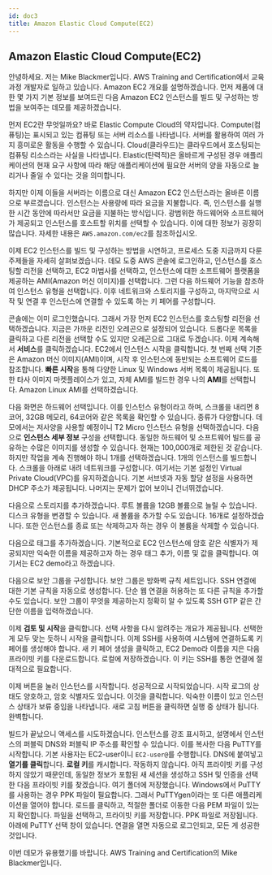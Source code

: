 ```yaml
---
id: doc3
title: Amazon Elastic Cloud Compute(EC2)
---
```


## Amazon Elastic Cloud Compute(EC2)

안녕하세요. 저는 Mike Blackmer입니다. AWS Training and Certification에서 교육과정 개발자로 일하고 있습니다. Amazon EC2 개요를 설명하겠습니다. 먼저 제품에 대한 몇 가지 기본 정보를 보여드린 다음 Amazon EC2 인스턴스를 빌드 및 구성하는 방법을 보여주는 데모를 제공하겠습니다.

먼저 EC2란 무엇일까요? 바로 Elastic Compute Cloud의 약자입니다. Compute(컴퓨팅)는 표시되고 있는 컴퓨팅 또는 서버 리소스를 나타냅니다. 서버를 활용하여 여러 가지 흥미로운 활동을 수행할 수 있습니다. Cloud(클라우드)는 클라우드에서 호스팅되는 컴퓨팅 리소스라는 사실을 나타냅니다. Elastic(탄력적)은 올바르게 구성된 경우 애플리케이션의 현재 요구 사항에 따라 해당 애플리케이션에 필요한 서버의 양을 자동으로 늘리거나 줄일 수 있다는 것을 의미합니다.

하지만 이제 이들을 서버라는 이름으로 대신 Amazon EC2 인스턴스라는 올바른 이름으로 부르겠습니다. 인스턴스는 사용량에 따라 요금을 지불합니다. 즉, 인스턴스를 실행한 시간 동안에 따라서만 요금을 지불하는 방식입니다. 광범위한 하드웨어와 소프트웨어가 제공되고 인스턴스를 호스트할 위치를 선택할 수 있습니다. 이에 대한 정보가 굉장히 많습니다. 자세한 내용은 `AWS.amazon.com/ec2`를 참조하십시오.

이제 EC2 인스턴스를 빌드 및 구성하는 방법을 시연하고, 프로세스 도중 지금까지 다룬 주제들을 자세히 살펴보겠습니다. 데모 도중 AWS 콘솔에 로그인하고, 인스턴스를 호스팅할 리전을 선택하고, EC2 마법사를 선택하고, 인스턴스에 대한 소프트웨어 플랫폼을 제공하는 AMI(Amazon 머신 이미지)를 선택합니다. 그런 다음 하드웨어 기능을 참조하여 인스턴스 유형을 선택합니다. 이후 네트워크와 스토리지를 구성하고, 마지막으로 시작 및 연결 후 인스턴스에 연결할 수 있도록 하는 키 페어를 구성합니다.

콘솔에는 이미 로그인했습니다. 그래서 가장 먼저 EC2 인스턴스를 호스팅할 리전을 선택하겠습니다. 지금은 가까운 리전인 오레곤으로 설정되어 있습니다. 드롭다운 목록을 클릭하고 다른 리전을 선택할 수도 있지만 오레곤으로 그대로 두겠습니다. 이제 계속해서 **서비스**를 클릭하겠습니다. EC2에서 인스턴스 시작을 클릭합니다. 첫 번째 선택 기준은 Amazon 머신 이미지(AMI)이며, 시작 후 인스턴스에 동반되는 소프트웨어 로드를 참조합니다. **빠른 시작**을 통해 다양한 Linux 및 Windows 서버 목록이 제공됩니다. 또한 타사 이미지 마켓플레이스가 있고, 자체 AMI를 빌드한 경우 나의 **AMI**를 선택합니다. Amazon Linux AMI를 선택하겠습니다.

다음 화면은 하드웨어 선택입니다. 이를 인스턴스 유형이라고 하며, 스크롤을 내리면 8코어, 32GB 메모리, 64코어와 같은 목록을 확인할 수 있습니다. 종류가 다양합니다. 데모에서는 저사양을 사용할 예정이니 T2 Micro 인스턴스 유형을 선택하겠습니다. 다음으로 **인스턴스 세부 정보** 구성을 선택합니다. 동일한 하드웨어 및 소프트웨어 빌드를 공유하는 수많은 이미지를 생성할 수 있습니다. 현재는 100,000개로 제한된 것 같습니다. 하지만 작업을 계속 진행해야 하니 1개를 선택하겠습니다. 1개의 인스턴스를 빌드합니다. 스크롤을 아래로 내려 네트워크를 구성합니다. 여기서는 기본 설정인 Virtual Private Cloud(VPC)를 유지하겠습니다. 기본 서브넷과 자동 할당 설정을 사용하면 DHCP 주소가 제공됩니다. 나머지는 문제가 없어 보이니 건너뛰겠습니다.

다음으로 스토리지를 추가하겠습니다. 루트 볼륨을 12GB 볼륨으로 늘릴 수 있습니다. 디스크 유형을 변경할 수 있습니다. 새 볼륨을 추가할 수도 있습니다. 16개로 설정하겠습니다. 또한 인스턴스를 종료 또는 삭제하고자 하는 경우 이 볼륨을 삭제할 수 있습니다. 

다음으로 태그를 추가하겠습니다. 기본적으로 EC2 인스턴스에 암호 같은 식별자가 제공되지만 익숙한 이름을 제공하고자 하는 경우 태그 추가, 이름 및 값을 클릭합니다. 여기서는 EC2 demo라고 하겠습니다. 

다음으로 보안 그룹을 구성합니다. 보안 그룹은 방화벽 규칙 세트입니다. SSH 연결에 대한 기본 규칙을 자동으로 생성합니다. 단순 웹 연결을 허용하는 또 다른 규칙을 추가할 수도 있습니다. 보안 그룹이 무엇을 제공하는지 정확히 알 수 있도록 SSH GTP 같은 간단한 이름을 입력하겠습니다.

이제 **검토 및 시작**을 클릭합니다. 선택 사항을 다시 알려주는 개요가 제공됩니다. 선택한 게 모두 맞는 듯하니 시작을 클릭합니다. 이제 SSH를 사용하여 시스템에 연결하도록 키 페어를 생성해야 합니다. 새 키 페어 생성을 클릭하고, EC2 Demo라 이름을 지은 다음 프라이빗 키를 다운로드합니다. 로컬에 저장하겠습니다. 이 키는 SSH를 통한 연결에 절대적으로 필요합니다.

이제 버튼을 눌러 인스턴스를 시작합니다. 성공적으로 시작되었습니다. 시작 로그의 상태도 양호하고, 암호 식별자도 있습니다. 이것을 클릭합니다. 익숙한 이름이 있고 인스턴스 상태가 보류 중임을 나타냅니다. 새로 고침 버튼을 클릭하면 실행 중 상태가 됩니다. 완벽합니다.

빌드가 끝났으니 액세스를 시도하겠습니다. 인스턴스를 강조 표시하고, 설명에서 인스턴스의 퍼블릭 DNS와 퍼블릭 IP 주소를 확인할 수 있습니다. 이를 복사한 다음 PuTTY를 시작합니다. 기본 사용자는 EC2-user이니 `EC2-user@`를 수행합니다. DNS에 붙여넣고 **열기를 클릭**합니다. **로컬 키**를 캐시합니다. 작동하지 않습니다. 아직 프라이빗 키를 구성하지 않았기 때문인데, 동일한 정보가 포함된 새 세션을 생성하고 SSH 및 인증을 선택한 다음 프라이빗 키를 찾겠습니다. 여기 폴더에 저장했습니다. Windows에서 PuTTY를 사용하는 경우 PPK 파일이 필요합니다. 그래서 PuTTYgen이라는 또 다른 애플리케이션을 열어야 합니다. 로드를 클릭하고, 적절한 폴더로 이동한 다음 PEM 파일이 있는지 확인합니다. 파일을 선택하고, 프라이빗 키를 저장합니다. PPK 파일로 저장됩니다. 아래에 PuTTY 선택 창이 있습니다. 연결을 열면 자동으로 로그인되고, 모든 게 성공한 것입니다.

이번 데모가 유용했기를 바랍니다. AWS Training and Certification의 Mike Blackmer입니다.

